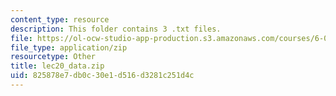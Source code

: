 ```yaml
---
content_type: resource
description: This folder contains 3 .txt files.
file: https://ol-ocw-studio-app-production.s3.amazonaws.com/courses/6-00sc-introduction-to-computer-science-and-programming-spring-2011/825878e7db0c30e1d516d3281c251d4c_lec20_data.zip
file_type: application/zip
resourcetype: Other
title: lec20_data.zip
uid: 825878e7-db0c-30e1-d516-d3281c251d4c
---
```

